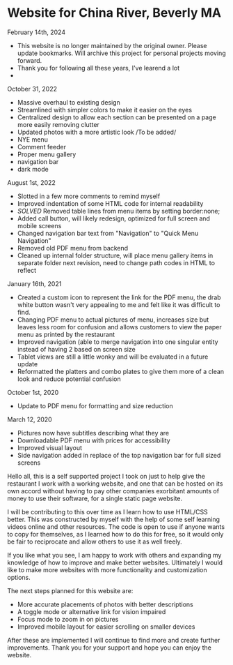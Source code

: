 # Website for China River, Beverly MA

February 14th, 2024
- This website is no longer maintained by the original owner. Please update bookmarks. Will archive this project for personal projects moving forward.
- Thank you for following all these years, I've learend a lot
- 
October 31, 2022
- Massive overhaul to existing design
- Streamlined with simpler colors to make it easier on the eyes 
- Centralized design to allow each section can be presented on a page more easily removing clutter
- Updated photos with a more artistic look
/To be added/
- NYE menu
- Comment feeder
- Proper menu gallery
- navigation bar
- dark mode


August 1st, 2022
- Slotted in a few more comments to remind myself
- Improved indentation of some HTML code for internal readability
- *SOLVED* Removed table lines from menu items by setting border:none;
- Added call button, will likely redesign, optimized for full screen and mobile screens
- Changed navigation bar text from "Navigation" to "Quick Menu Navigation" 
- Removed old PDF menu from backend
- Cleaned up internal folder structure, will place menu gallery items in separate folder next revision, need to change path codes in HTML to reflect

January 16th, 2021
- Created a custom icon to represent the link for the PDF menu, the drab white button wasn't very appealing to me and felt like it was difficult to find.
- Changing PDF menu to actual pictures of menu, increases size but leaves less room for confusion and allows customers to view the paper menu as printed by the restaurant
- Improved navigation (able to merge navigation into one singular entity instead of having 2 based on screen size
- Tablet views are still a little wonky and will be evaluated in a future update
- Reformatted the platters and combo plates to give them more of a clean look and reduce potential confusion


October 1st, 2020
- Update to PDF menu for formatting and size reduction


March 12, 2020
- Pictures now have subtitles describing what they are
- Downloadable PDF menu with prices for accessibility
- Improved visual layout
- Side navigation added in replace of the top navigation bar for full sized screens

Hello all, this is a self supported project I took on just to help give the restaurant I work with
a working website, and one that can be hosted on its own accord without having to pay other companies
exorbitant amounts of money to use their software, for a single static page website.

I will be contributing to this over time as I learn how to use HTML/CSS better.  This was constructed by myself with 
the help of some self learning videos online and other resources.  The code is open to use if anyone wants to copy 
for themselves, as I learned how to do this for free, so it would only be fair to reciprocate and allow others to 
use it as well freely.  

If you like what you see, I am happy to work with others and expanding my knowledge of how to improve and make better
websites. Ultimately  I would like to make more websites with more functionality and customization options. 

The next steps planned for this website are:
- More accurate placements of photos with better descriptions
- A toggle mode or alternative link for vision impaired
- Focus mode to zoom in on pictures
- Improved mobile layout for easier scrolling on smaller devices

After these are implemented I will continue to find more and create further improvements.  Thank you for
your support and hope you can enjoy the website.
